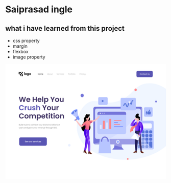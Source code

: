 # Saiprasad ingle

## what i have learned from this project


- css property
- margin
- flexbox
- image property

![image](4.png)

